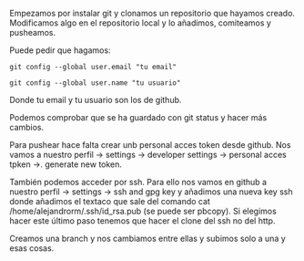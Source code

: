 Empezamos por instalar git y clonamos un repositorio que hayamos creado. Modificamos algo en el repositorio local y lo añadimos, comiteamos y pusheamos.

Puede pedir que hagamos:

`git config --global user.email "tu email"`

`git config --global user.name "tu usuario"`

Donde tu email y tu usuario son los de github.

Podemos comprobar que se ha guardado con git status y hacer más cambios.

Para pushear hace falta crear unb personal acces token desde github. Nos vamos a nuestro perfil -> settings -> developer settings -> personal acces tpken ->. generate new token.

También podemos acceder por ssh. Para ello nos vamos en github a nuestro perfil -> settings -> ssh and gpg key y añadimos una nueva key ssh donde añadimos el textaco que sale del comando cat /home/alejandrorm/.ssh/id_rsa.pub (se puede ser pbcopy). Si elegimos hacer este último paso tenemos que hacer el clone del ssh no del http.

Creamos una branch y nos cambiamos entre ellas y subimos solo a una y esas cosas.
